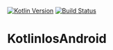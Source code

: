 [![Kotlin Version](https://img.shields.io/badge/Kotlin-1.3.41-blue.svg)](https://kotlinlang.org)
[![Build Status](https://dev.azure.com/asberyukhov/asberyukhov/_apis/build/status/AndreySBer.KotlinIosAndroid?branchName=master)](https://dev.azure.com/asberyukhov/asberyukhov/_build/latest?definitionId=1&branchName=master)
# KotlinIosAndroid
